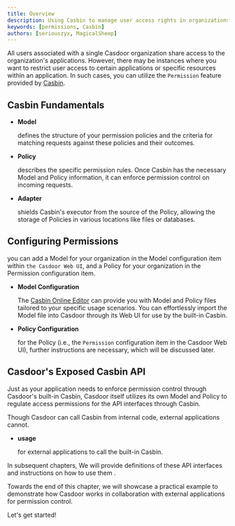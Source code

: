 ```yaml
---
title: Overview
description: Using Casbin to manage user access rights in organizations
keywords: [permissions, Casbin]
authors: [seriouszyx, MagicalSheep]
---
```


All users associated with a single Casdoor organization share access to the organization's applications. However, there may be instances where you want to restrict user access to certain applications or specific resources within an application. In such cases, you can utilize the `Permission` feature provided by [Casbin](https://casbin.org/).

## Casbin Fundamentals
- **Model**
  
  defines the structure of your permission policies and the criteria for matching requests against these policies and their outcomes.
  
- **Policy**
  
  describes the specific permission rules. Once Casbin has the necessary Model and Policy information, it can enforce permission control on incoming requests.
  
- **Adapter**
  
  shields Casbin's executor from the source of the Policy, allowing the storage of Policies in various locations like files or databases.

## Configuring Permissions

   you can add a Model for your organization in the Model configuration item within `the Casdoor Web UI`, and a Policy for your organization in the Permission configuration item. 

- **Model Configuration**
  
    The [Casbin Online Editor](https://casbin.org/editor) can provide you with Model and Policy files tailored to your specific usage scenarios. You can effortlessly import the Model file into          Casdoor through its Web UI for use by the built-in Casbin.

- **Policy Configuration**
  
    for the Policy (i.e., the `Permission` configuration item in the Casdoor Web UI), further instructions are necessary, which will be discussed later.



## Casdoor's Exposed Casbin API
   Just as your application needs to enforce permission control through Casdoor's built-in Casbin, Casdoor itself utilizes its own Model and Policy to regulate access permissions for the API           interfaces through Casbin.
   
   Though Casdoor can call Casbin from internal code, external applications cannot.
- **usage**
  
  for external applications to call the built-in Casbin.
  
  
In subsequent chapters, We will provide definitions of these API interfaces and instructions on how to use them .
    


Towards the end of this chapter, we will showcase a practical example to demonstrate how Casdoor works in collaboration with external applications for permission control.

Let's get started!
